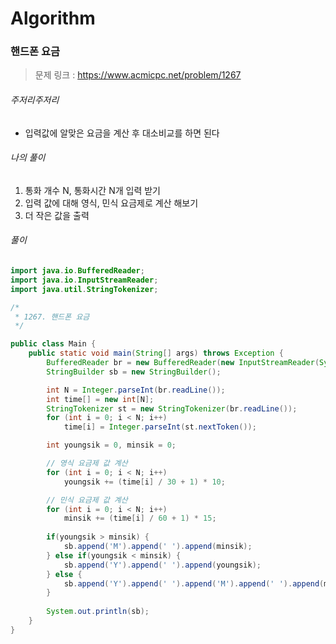 # Algorithm

### 핸드폰 요금

> 문제 링크 : https://www.acmicpc.net/problem/1267



###### 주저리주저리

* 입력값에 알맞은 요금을 계산 후 대소비교를 하면 된다



###### 나의 풀이

 1. 통화 개수 N, 통화시간 N개 입력 받기
 2. 입력 값에 대해 영식, 민식 요금제로 계산 해보기
 3. 더 작은 값을 출력




###### 풀이

~~~java
import java.io.BufferedReader;
import java.io.InputStreamReader;
import java.util.StringTokenizer;

/*
 * 1267. 핸드폰 요금
 */

public class Main {
	public static void main(String[] args) throws Exception {
		BufferedReader br = new BufferedReader(new InputStreamReader(System.in));
		StringBuilder sb = new StringBuilder();

		int N = Integer.parseInt(br.readLine());
		int time[] = new int[N];
		StringTokenizer st = new StringTokenizer(br.readLine());
		for (int i = 0; i < N; i++)
			time[i] = Integer.parseInt(st.nextToken());

		int youngsik = 0, minsik = 0;

		// 영식 요금제 값 계산
		for (int i = 0; i < N; i++)
			youngsik += (time[i] / 30 + 1) * 10;

		// 민식 요금제 값 계산
		for (int i = 0; i < N; i++)
			minsik += (time[i] / 60 + 1) * 15;
		
		if(youngsik > minsik) {
			sb.append('M').append(' ').append(minsik);
		} else if(youngsik < minsik) {
			sb.append('Y').append(' ').append(youngsik);
		} else {
			sb.append('Y').append(' ').append('M').append(' ').append(minsik);
		}
		
		System.out.println(sb);
	}
}
~~~

